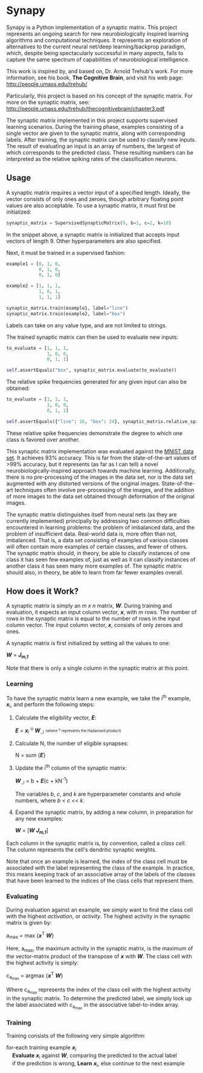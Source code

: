 Synapy
======

Synapy is a Python implementation of a synaptic matrix. This project represents an ongoing search for new neurobiologically inspired learning algorithms and computational techniques. It represents an exploration of alternatives to the current neural net/deep learning/backprop paradigm, which, despite being spectacularly successful in many aspects, fails to capture the same spectrum of capabilities of neurobiological intelligence.

This work is inspired by, and based on, Dr. Arnold Trehub's work. For more information, see his book, **The Cognitive Brain**, and visit his web page: http://people.umass.edu/trehub/

Particularly, this project is based on his concept of the synaptic matrix. For more on the synaptic matrix, see: http://people.umass.edu/trehub/thecognitivebrain/chapter3.pdf

The synaptic matrix implemented in this project supports supervised learning scenarios. During the training phase, examples consisting of a single vector are given to the synaptic matrix, along with corresponding labels. After training, the synaptic matrix can be used to classify new inputs. The result of evaluating an input is an array of numbers, the largest of which corresponds to the predicted class. These resulting numbers can be interpreted as the relative spiking rates of the classification neurons.

Usage
-----
A synaptic matrix requires a vector input of a specified length. Ideally, the vector consists of only ones and zeroes, though arbitrary floating point values are also acceptable. To use a synaptic matrix, it must first be initialized:
  ```python
  synaptic_matrix = SupervisedSynapticMatrix(9, b=1, c=2, k=10)
  ```
  In the snippet above, a synaptic matrix is initialized that accepts input vectors of length 9. Other hyperparameters are also specified.

  Next, it must be trained in a supervised fashion:
  ```python
  example1 = [0, 1, 0,
              0, 1, 0,
              0, 1, 0]

  example2 = [1, 1, 1,
              1, 0, 1,
              1, 1, 1]

  synaptic_matrix.train(example1, label="line")
  synaptic_matrix.train(example2, label="box")
  ```
  Labels can take on any value type, and are not limited to strings.

  The trained synaptic matrix can then be used to evaluate new inputs:
  ```python
  to_evaluate = [1, 1, 1,
                 1, 0, 0,
                 0, 1, 1]

  self.assertEquals("box", synaptic_matrix.evaluate(to_evaluate))
  ```

  The relative spike frequencies generated for any given input can also be obtained:
  ```python
  to_evaluate = [1, 1, 1,
                 1, 0, 0,
                 0, 1, 1]

  self.assertEquals({"line": 16, "box": 24}, synaptic_matrix.relative_spike_frequencies(to_evaluate))
  ```
  These relative spike frequencies demonstrate the degree to which one class is favored over another.

This synaptic matrix implementation was evaluated against the [MNIST data set](http://yann.lecun.com/exdb/mnist/). It achieves 93% accuracy. This is far from the state-of-the-art values of >99% accuracy, but it represents (as far as I can tell) a novel neurobiologically-inspired approach towards machine learning. Additionally, there is no pre-processing of the images in the data set, nor is the data set augmented with any distorted versions of the original images. State-of-the-art techniques often involve pre-processing of the images, and the addition of more images to the data set obtained through deformation of the original images.

The synaptic matrix distinguishes itself from neural nets (as they are currently implemented) principally by addressing two common difficulties encountered in learning problems: the problem of imbalanced data, and the problem of insufficient data. Real-world data is, more often than not, imbalanced. That is, a data set consisting of examples of various classes will often contain more examples of certain classes, and fewer of others. The synaptic matrix should, in theory, be able to classify instances of one class it has seen few examples of, just as well as it can classify instances of another class it has seen many more examples of. The synaptic matrix should also, in theory, be able to learn from far fewer examples overall.

How does it Work?
-----------------

A synaptic matrix is simply an *m x n* matrix, **_W_**. During training and evaluation, it expects an input column vector, **_x_**, with *m* rows. The number of rows in the synaptic matrix is equal to the number of rows in the input column vector. The input column vector, **_x_**, consists of only zeroes and ones.

A synaptic matrix is first initialized by setting all the values to one:

**_W_** = **_J<sub>m,1</sub>_**

Note that there is only a single column in the synaptic matrix at this point.

### Learning

To have the synaptic matrix learn a new example, we take the i<sup>th</sup> example, **_x_**<sub>i</sub>, and perform the following steps:

1. Calculate the eligibility vector, **_E_**:

   **_E_** = **_x_**<sub>i</sub> <sup>o</sup> **_W_**<sub>.,i</sub>
   <sub><sup>(where <sup>o</sup> represents the Hadamard product)</sup></sub>

2. Calculate N, the number of eligible synapses:

   N = sum {**_E_**}

3. Update the i<sup>th</sup> column of the synaptic matrix:

   **_W_**<sub>.,i</sub> = b + **_E_**(c + kN<sup>-1</sup>)

   The variables _b_, _c_, and _k_ are hyperparameter constants and whole numbers, where _b < c << k_.

4. Expand the synaptic matrix, by adding a new column, in preparation for any new examples:

   **_W_** = [**_W_** **_J<sub>m,1</sub>_**]

Each column in the synaptic matrix is, by convention, called a _class cell_. The column represents the cell's dendritic synaptic weights.

Note that once an example is learned, the index of the class cell must be associated with the label representing the class of the example. In practice, this means keeping track of an associative array of the labels of the classes that have been learned to the indices of the class cells that represent them.

### Evaluating

During evaluation against an example, we simply want to find the class cell with the highest _activation_, or _activity_. The highest activity in the synaptic matrix is given by:

a<sub>max</sub> = max {**_x_**<sup>T</sup> **_W_**}

Here, a<sub>max</sub>, the maximum activity in the synaptic matrix, is the maximum of the vector-matrix product of the transpose of **_x_** with **_W_**. The class cell with the highest activity is simply:

c<sub>a<sub>max</sub></sub> = argmax {**_x_**<sup>T</sup> **_W_**}

Where c<sub>a<sub>max</sub></sub> represents the index of the class cell with the highest activity in the synaptic matrix. To determine the predicted label, we simply look up the label associated with c<sub>a<sub>max</sub></sub> in the associative label-to-index array.

### Training

Training consists of the following very simple algorithm:

for-each training example **_x_**<sub>i</sub><br/>
&nbsp;&nbsp;&nbsp; **Evaluate** **_x_**<sub>i</sub> against **_W_**, comparing the predicted to the actual label<br/>
&nbsp;&nbsp;&nbsp; if the prediction is wrong, **Learn** **_x_**<sub>i</sub>, else continue to the next example
